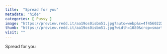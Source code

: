 ```yaml
---
title:  "Spread for you"
metadate: "hide"
categories: [ Pussy ]
image: "https://preview.redd.it/aa19os0isbm51.jpg?auto=webp&s=4f45602234b4e65f5523ad098fddb87f37ab1a4c"
thumb: "https://preview.redd.it/aa19os0isbm51.jpg?width=1080&crop=smart&auto=webp&s=22405c45ac8c6ca9c6d9741f136eee36049a6f03"
visit: ""
---
```

Spread for you
